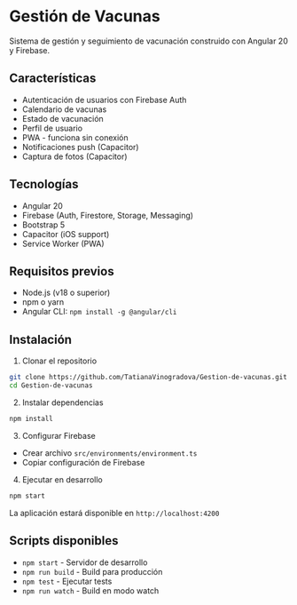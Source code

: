 # Gestión de Vacunas

Sistema de gestión y seguimiento de vacunación construido con Angular 20 y Firebase.

## Características

- Autenticación de usuarios con Firebase Auth
- Calendario de vacunas
- Estado de vacunación
- Perfil de usuario
- PWA - funciona sin conexión
- Notificaciones push (Capacitor)
- Captura de fotos (Capacitor)

## Tecnologías

- Angular 20
- Firebase (Auth, Firestore, Storage, Messaging)
- Bootstrap 5
- Capacitor (iOS support)
- Service Worker (PWA)

## Requisitos previos

- Node.js (v18 o superior)
- npm o yarn
- Angular CLI: `npm install -g @angular/cli`

## Instalación

1. Clonar el repositorio
```bash
git clone https://github.com/TatianaVinogradova/Gestion-de-vacunas.git
cd Gestion-de-vacunas
```

2. Instalar dependencias
```bash
npm install
```

3. Configurar Firebase
- Crear archivo `src/environments/environment.ts`
- Copiar configuración de Firebase

4. Ejecutar en desarrollo
```bash
npm start
```

La aplicación estará disponible en `http://localhost:4200`

## Scripts disponibles

- `npm start` - Servidor de desarrollo
- `npm run build` - Build para producción
- `npm test` - Ejecutar tests
- `npm run watch` - Build en modo watch
